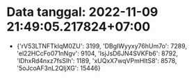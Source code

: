 # Data tanggal: 2022-11-09 21:49:05.217824+07:00

* {'rV53LTNFTkIqM0ZU': 3199, 'DBgIWyyxy76hUm7o': 7289, 'el22HCcFo071nNgv': 9104, 'lsjJsD6JN4SVKFb6': 8792, 'lDhxRd4nxz7fsSIh': 1189, 'xUQxX7wqVPmHItS8': 8578, '5oJcoAF3nL2QIjXG': 15446}
